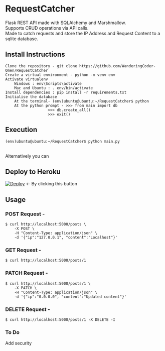 # RequestCatcher
Flask REST API made with SQLAlchemy and Marshmallow.\
Supports CRUD operations via API calls.\
Made to catch requests and store the IP Address and Request Content to a sqlite database.
## Install Instructions
```
Clone the repository - git clone https://github.com/WanderingCoder-Omen/RequestCatcher 
Create a virtual environment - python -m venv env
Activate virtualenv
	Windows : env\Scripts\activate
	Mac and Ubuntu : . env/bin/activate
Install dependencies : pip install -r requirements.txt
Initialise the database
	At the terminal- (env)ubuntu@ubuntu:~/RequestCatcher$ python
	At the python prompt - >>> from main import db
			       >>> db.create_all()
			       >>> exit()
```
## Execution 
```
(env)ubuntu@ubuntu:~/RequestCatcher$ python main.py
```
\
Alternatively you can
## Deploy to Heroku

[![Deploy](https://www.herokucdn.com/deploy/button.svg)](https://heroku.com/deploy?template=https://github.com/WanderingCoder-Omen/RequestCatcher) <- By clicking this button

## Usage

### POST Request - 
```
$ curl http://localhost:5000/posts \
    -X POST \
    -H "Content-Type: application/json" \
    -d '{"ip":"127.0.0.1", "content":"Localhost"}'
```
### GET Request -
```
$ curl http://localhost:5000/posts/1
```
### PATCH Request -
```
$ curl http://localhost:5000/posts/1 \
    -X PATCH \
    -H "Content-Type: application/json" \
    -d '{"ip":"0.0.0.0", "content":"Updated content"}'
```
### DELETE Request -
```
$ curl http://localhost:5000/posts/1 -X DELETE -I
```
### To Do
Add security
